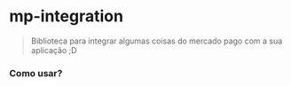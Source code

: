 # mp-integration
 > Biblioteca para integrar algumas coisas do mercado pago com a sua aplicação ;D

### Como usar?
